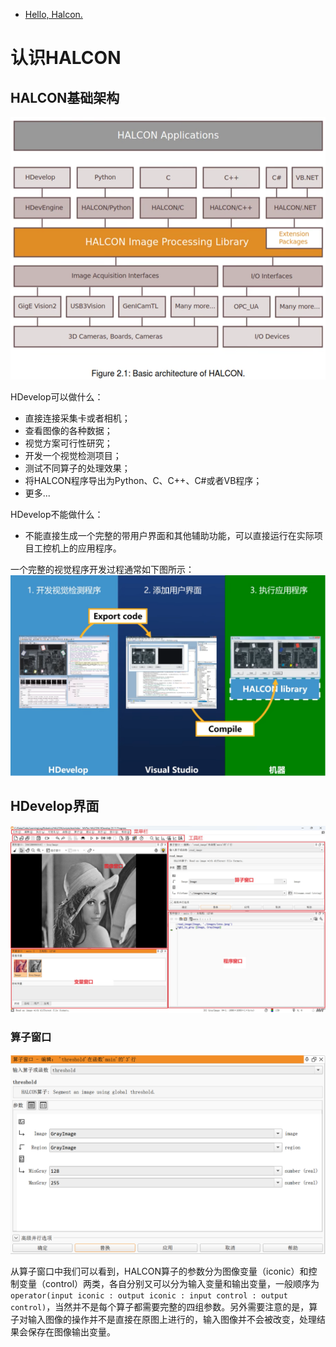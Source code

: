 - [Hello, Halcon.](#hello-halcon)


# 认识HALCON

## HALCON基础架构

![基础架构](./imgs/basic_arch.png)

HDevelop可以做什么：
- 直接连接采集卡或者相机；
- 查看图像的各种数据；
- 视觉方案可行性研究；
- 开发一个视觉检测项目；
- 测试不同算子的处理效果；
- 将HALCON程序导出为Python、C、C++、C#或者VB程序；
- 更多...

HDevelop不能做什么：
- 不能直接生成一个完整的带用户界面和其他辅助功能，可以直接运行在实际项目工控机上的应用程序。

一个完整的视觉程序开发过程通常如下图所示：
![完整视觉程序](./imgs/full_process.png)

## HDevelop界面

![界面](./imgs/ui.jpg)

### 算子窗口

![算子窗口](./imgs/operator_ui.png)

从算子窗口中我们可以看到，HALCON算子的参数分为图像变量（iconic）和控制变量（control）两类，各自分别又可以分为输入变量和输出变量，一般顺序为`operator(input iconic : output iconic : input control : output control)`，当然并不是每个算子都需要完整的四组参数。另外需要注意的是，算子对输入图像的操作并不是直接在原图上进行的，输入图像并不会被改变，处理结果会保存在图像输出变量。